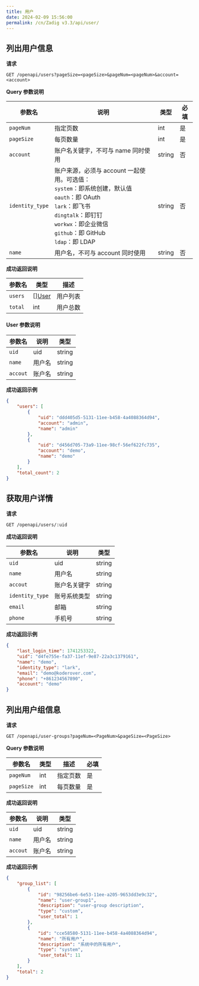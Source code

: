 ```yaml
---
title: 用户
date: 2024-02-09 15:56:00
permalink: /cn/Zadig v3.3/api/user/
---
```


## 列出用户信息

**请求**

```
GET /openapi/users?pageSize=<pageSize>&pageNum=<pageNum>&account=<account>
```

**Query 参数说明**

| 参数名          | 说明                                                                                                                                                                                                       | 类型   | 必填 |
| --------------- | ---------------------------------------------------------------------------------------------------------------------------------------------------------------------------------------------------------- | ------ | ---- |
| `pageNum`       | 指定页数                                                                                                                                                                                                   | int    | 是   |
| `pageSize`      | 每页数量                                                                                                                                                                                                   | int    | 是   |
| `account`       | 账户名关键字，不可与 name 同时使用                                                                                                                                                                         | string | 否   |
| `identity_type` | 账户来源，必须与 account 一起使用。可选值：<br>`system`：即系统创建，默认值<br>`oauth`：即 OAuth<br>`lark`：即飞书<br>`dingtalk`：即钉钉<br>`workwx`：即企业微信<br>`github`：即 GitHub<br>`ldap`：即 LDAP | string | 否   |
| `name`          | 用户名，不可与 account 同时使用                                                                                                                                                                            | string | 否   |

**成功返回说明**

| 参数名  | 类型              | 描述     |
| ------- | ----------------- | -------- |
| `users` | [][User](#user-1) | 用户列表 |
| `total` | int               | 用户总数 |

<h4 id="user-1">User 参数说明</h4>

| 参数名   | 说明   | 类型   |
| -------- | ------ | ------ |
| `uid`    | uid    | string |
| `name`   | 用户名 | string |
| `accout` | 账户名 | string |

**成功返回示例**

```json
{
    "users": [
        {
            "uid": "ddd405d5-5131-11ee-b458-4a4088364d94",
            "account": "admin",
            "name": "admin"
        },
        {
            "uid": "d456d705-73a9-11ee-98cf-56ef622fc735",
            "account": "demo",
            "name": "demo"
        }
    ],
    "total_count": 2
}
```

## 获取用户详情

**请求**

```
GET /openapi/users/:uid
```

**成功返回说明**

| 参数名          | 说明         | 类型   |
| --------------- | ------------ | ------ |
| `uid`           | uid          | string |
| `name`          | 用户名       | string |
| `accout`        | 账户名关键字 | string |
| `identity_type` | 账号系统类型 | string |
| `email`         | 邮箱         | string |
| `phone`         | 手机号       | string |

**成功返回示例**

```json
{
    "last_login_time": 1741253322,
    "uid": "d4fe755e-fa37-11ef-9e87-22a3c1379161",
    "name": "demo",
    "identity_type": "lark",
    "email": "demo@koderover.com",
    "phone": "+861234567890",
    "account": "demo"
}
```


## 列出用户组信息

**请求**

```
GET /openapi/user-groups?pageNum=<PageNum>&pageSize=<PageSize>
```

**Query 参数说明**

| 参数名     | 类型 | 描述     | 必填 |
| ---------- | ---- | -------- | ---- |
| `pageNum`  | int  | 指定页数 | 是   |
| `pageSize` | int  | 每页数量 | 是   |


**成功返回说明**

| 参数名   | 说明   | 类型   |
| -------- | ------ | ------ |
| `uid`    | uid    | string |
| `name`   | 用户名 | string |
| `accout` | 账户名 | string |

**成功返回示例**

```json
{
    "group_list": [
        {
            "id": "98256be6-6e53-11ee-a205-9653dd3e9c32",
            "name": "user-group1",
            "description": "user-group description",
            "type": "custom",
            "user_total": 1
        },
        {
            "id": "cce58580-5131-11ee-b458-4a4088364d94",
            "name": "所有用户",
            "description": "系统中的所有用户",
            "type": "system",
            "user_total": 11
        }
    ],
    "total": 2
}
```


